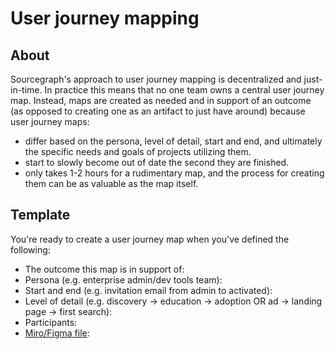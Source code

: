 # User journey mapping

## About 

Sourcegraph's approach to user journey mapping is decentralized and just-in-time. In practice this means that no one team owns a central user journey map. Instead, maps are created as needed and in support of an outcome (as opposed to creating one as an artifact to just have around) because user journey maps:
- differ based on the persona, level of detail, start and end, and ultimately the specific needs and goals of projects utilizing them. 
- start to slowly become out of date the second they are finished. 
- only takes 1-2 hours for a rudimentary map, and the process for creating them can be as valuable as the map itself.

## Template

You're ready to create a user journey map when you've defined the following:
- The outcome this map is in support of:
- Persona (e.g. enterprise admin/dev tools team): 
- Start and end (e.g. invitation email from admin to activated):
- Level of detail (e.g. discovery -> education -> adoption OR ad -> landing page -> first search): 
- Participants:
- [Miro/Figma file](https://miro.com/templates/customer-journey-map/):


